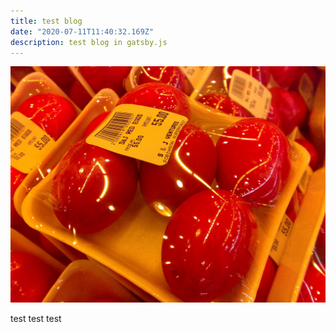 ```yaml
---
title: test blog
date: "2020-07-11T11:40:32.169Z"
description: test blog in gatsby.js
---
```



![Chinese Salty Egg](../hello-world/salty_egg.jpg)

test test test